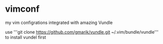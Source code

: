 vimconf
===

my vim configrations integrated with amazing Vundle

use
'''git clone https://github.com/gmarik/vundle.git ~/.vim/bundle/vundle'''
to install vundel first
